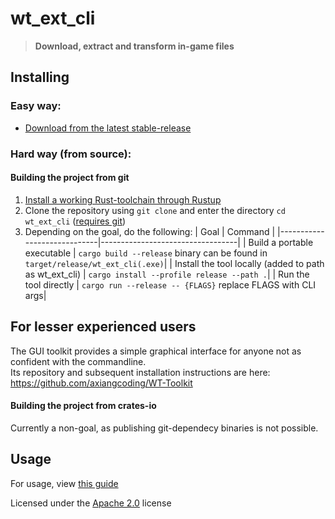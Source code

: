 # wt_ext_cli

> **Download, extract and transform in-game files**

## Installing

### Easy way:

- [Download from the latest stable-release](https://github.com/Warthunder-Open-Source-Foundation/wt_ext_cli/releases?q=prerelease:false)

### Hard way (from source):

#### Building the project from git

1. <a href="https://www.rust-lang.org/tools/install">Install a working Rust-toolchain through Rustup</a>
2. Clone the repository using `git clone` and enter the directory
   `cd wt_ext_cli` ([requires git](https://github.com/git-guides/install-git))
3. Depending on the goal, do the following:
   | Goal | Command |
   |-----------------------------|----------------------------------|
   | Build a portable executable | `cargo build --release` binary can be found in `target/release/wt_ext_cli(.exe)`|
   | Install the tool locally (added to path as wt_ext_cli)    | `cargo install --profile release --path .`|
   | Run the tool directly | `cargo run --release -- {FLAGS}` replace FLAGS with CLI args|

## For lesser experienced users

The GUI toolkit provides a simple graphical interface for anyone not as confident with the commandline.  
Its repository and subsequent installation instructions are here: https://github.com/axiangcoding/WT-Toolkit

#### Building the project from crates-io

Currently a non-goal, as publishing git-dependecy binaries is not possible.

## Usage

For usage,
view [this guide](https://github.com/Warthunder-Open-Source-Foundation/wt_ext_cli/releases/latest/download/MANUAL.md)

Licensed under the [Apache 2.0](https://github.com/Warthunder-Open-Source-Foundation/wt_blk/blob/master/LICENSE) license
